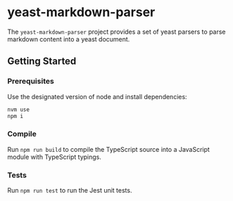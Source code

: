 # yeast-markdown-parser

The `yeast-markdown-parser` project provides a set of yeast parsers to parse markdown content into a yeast document.

## Getting Started

### Prerequisites

Use the designated version of node and install dependencies:

```sh
nvm use
npm i
```

### Compile

Run `npm run build` to compile the TypeScript source into a JavaScript module with TypeScript typings.

### Tests

Run `npm run test` to run the Jest unit tests.
